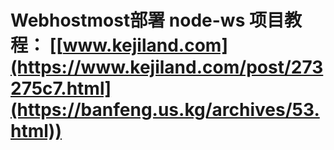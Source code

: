 # Webhostmost部署 node-ws 项目教程： [[www.kejiland.com](https://www.kejiland.com/post/273275c7.html](https://banfeng.us.kg/archives/53.html))
